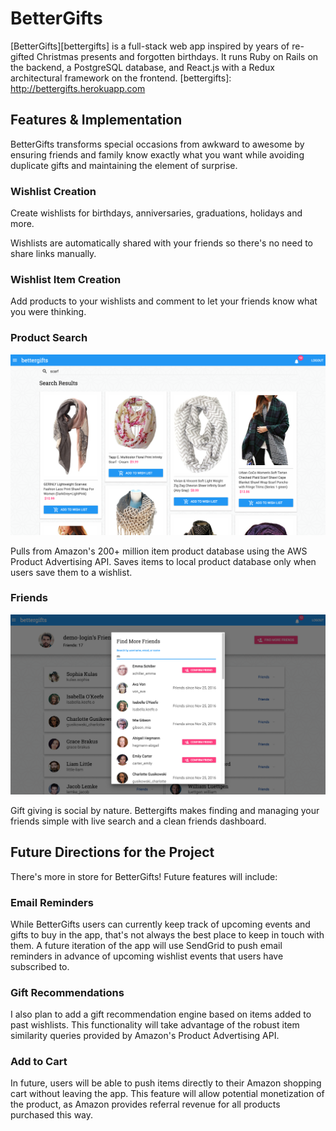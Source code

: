 # BetterGifts

[BetterGifts][bettergifts] is a full-stack web app inspired by years of re-gifted Christmas presents and forgotten birthdays.  It runs Ruby on Rails on the backend, a PostgreSQL database, and React.js with a Redux architectural framework on the frontend.
[bettergifts]: http://bettergifts.herokuapp.com


## Features & Implementation

BetterGifts transforms special occasions from awkward to awesome by ensuring friends and family know exactly what you want while avoiding duplicate gifts and maintaining the element of surprise.

### Wishlist Creation

Create wishlists for birthdays, anniversaries, graduations, holidays and more.

Wishlists are automatically shared with your friends so there's no need to share links manually.

### Wishlist Item Creation

Add products to your wishlists and comment to let your friends know what you were thinking.

### Product Search

![Main View](/product-search.png)

Pulls from Amazon's 200+ million item product database using the AWS Product Advertising API. Saves items to local product database only when users save them to a wishlist.

### Friends

![Main View](/friends.png)

Gift giving is social by nature. Bettergifts makes finding and managing your friends simple with live search and a clean friends dashboard.

## Future Directions for the Project

There's more in store for BetterGifts! Future features will include:

### Email Reminders

While BetterGifts users can currently keep track of upcoming events and gifts to buy in the app, that's not always the best place to keep in touch with them. A future iteration of the app will use SendGrid to push email reminders in advance of upcoming wishlist events that users have subscribed to.

### Gift Recommendations

I also plan to add a gift recommendation engine based on items added to past wishlists. This functionality will take advantage of the robust item similarity queries provided by Amazon's Product Advertising API.

### Add to Cart

In future, users will be able to push items directly to their Amazon shopping cart without leaving the app. This feature will allow potential monetization of the product, as Amazon provides referral revenue for all products purchased this way.

